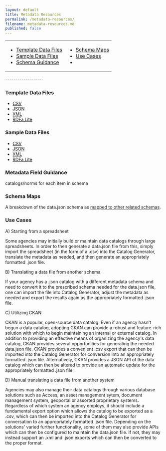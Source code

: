 ```yaml
---
layout: default
title: Metadata Resources
permalink: /metadata-resources/
filename: metadata-resources.md
published: false
---
```


<table width="60%">
<b><tr><td><ul>
<li><a href="#template">Template Data Files</a></li>
<li><a href="#sample">Sample Data Files</a></li>
<li><a href="#guidance">Schema Guidance</a></li>
</ul></td>
<td><ul>
<li><a href="#maps">Schema Maps</a></li>
<li><a href="#use-cases">Use Cases</a></li>
<li><a href=""></a></li>
</ul></td></tr></b>
</table>
-------------------

### Template Data Files
* [CSV]()
* [JSON]()
* [XML]()
* [RDFa Lite]()


### Sample Data Files
* [CSV]()
* [JSON]()
* [XML]()
* [RDFa Lite]()

### Metadata Field  Guidance

catalogs/norms for each item in schema

### Schema Maps

A breakdown of the data.json schema as [mapped to other related schemas]().  

### Use Cases

A) Starting from a spreadsheet

Some agencies may initially build or maintain data catalogs through large spreadsheets.  In order to then generate a data.json file from this, simply import the spreadsheet (in the form of a .csv) into the Catalog Generator, translate the metadata as needed, and then generate an appropriately formatted .json file.  

B) Translating a data file from another schema

If your agency has a .json catalog with a different metadata schema and need to convert it to the prescribed schema needed for the data.json file, one can import the file into Catalog Generator, adjust the metadata as needed and export the results again as the appropriately formatted .json file.  

C) Utilizing CKAN 

CKAN is a popular, open-source data catalog.  Even if an agency hasn't begun a data catalog, adopting CKAN can provide a robust and feature-rich solution with which to begin maintaining an internal or external catalog.  In addition to providing an effective means of organizing the agency's data catalog, CKAN provides several opportunities for generating the needed data.json file.  CKAN provides a convenient .csv export that can then be imported into the Catalog Generator for conversion into an appropriately formatted .json file.  Alternatively, CKAN provides a JSON API of the data catalog which can then be altered to provide an automatic update for the appropriately formatted .json file.  

D) Manual translating a data file from another system

Agencies may also manage their data catalogs through various database solutions such as Access, an asset management sytem, document management system, geoportal or assorted proprietary systems.  Regardless of which system an agency employs, it should include a fundamental export option which allows the catalog to be exported as a .csv, which can then be imported into the Catalog Generator for conversation to an appropriately formatted .json file.  Depending on the solutions' varied further functionality, some of them may also provide APIs which can then be configured to maintain the data.json file.  If not, they may instead support an .xml and .json exports which can then be converted to the proper format.  

 
 